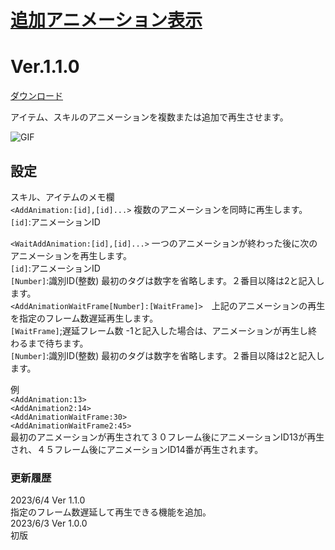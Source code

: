 # [追加アニメーション表示](https://raw.githubusercontent.com/nuun888/MZ/master/NUUN_AddAnimation.js)
# Ver.1.1.0
[ダウンロード](https://raw.githubusercontent.com/nuun888/MZ/master/NUUN_AddAnimation.js)  

アイテム、スキルのアニメーションを複数または追加で再生させます。  

![GIF](img/AddAnimation.gif)  

## 設定
スキル、アイテムのメモ欄  
`<AddAnimation:[id],[id]...>` 複数のアニメーションを同時に再生します。  
`[id]`:アニメーションID  

`<WaitAddAnimation:[id],[id]...>`  一つのアニメーションが終わった後に次のアニメーションを再生します。  
`[id]`:アニメーションID  
`[Number]`:識別ID(整数) 最初のタグは数字を省略します。２番目以降は2と記入します。  
`<AddAnimationWaitFrame[Number]:[WaitFrame]>`　上記のアニメーションの再生を指定のフレーム数遅延再生します。  
`[WaitFrame]`;遅延フレーム数 -1と記入した場合は、アニメーションが再生し終わるまで待ちます。  
`[Number]`:識別ID(整数) 最初のタグは数字を省略します。２番目以降は2と記入します。  

例  
`<AddAnimation:13>`  
`<AddAnimation2:14>`  
`<AddAnimationWaitFrame:30>`  
`<AddAnimationWaitFrame2:45>`  
最初のアニメーションが再生されて３０フレーム後にアニメーションID13が再生され、４５フレーム後にアニメーションID14番が再生されます。  

### 更新履歴
2023/6/4 Ver 1.1.0  
指定のフレーム数遅延して再生できる機能を追加。  
2023/6/3 Ver 1.0.0  
初版  

